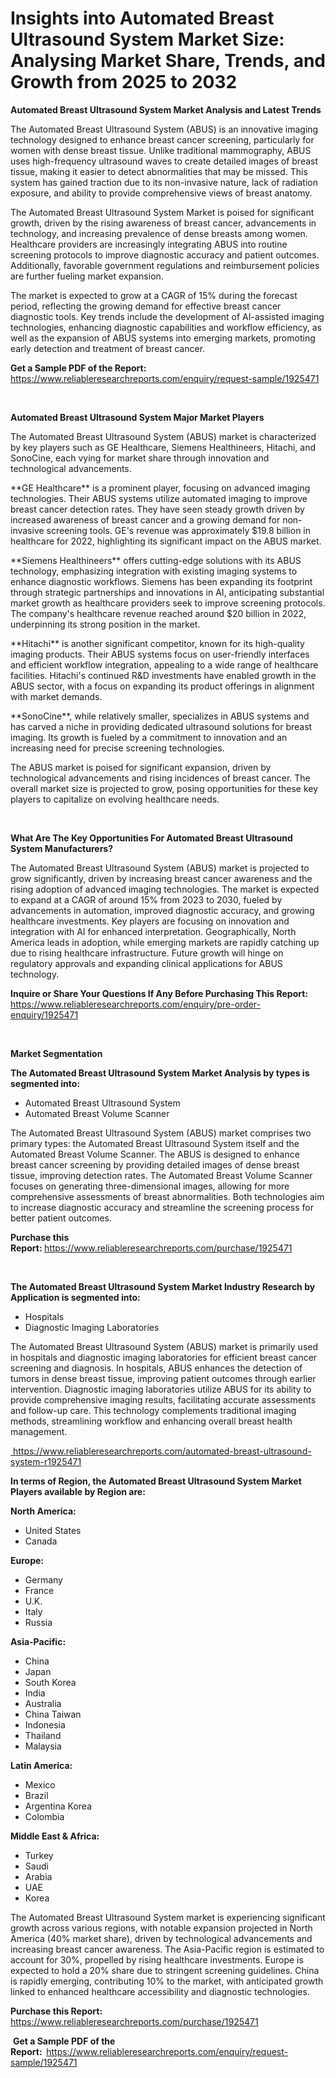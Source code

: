 <p><h1>Insights into Automated Breast Ultrasound System Market Size: Analysing Market Share, Trends, and Growth from 2025 to 2032</h1></p><p><strong>Automated Breast Ultrasound System Market Analysis and Latest Trends</strong></p>
<p><p>The Automated Breast Ultrasound System (ABUS) is an innovative imaging technology designed to enhance breast cancer screening, particularly for women with dense breast tissue. Unlike traditional mammography, ABUS uses high-frequency ultrasound waves to create detailed images of breast tissue, making it easier to detect abnormalities that may be missed. This system has gained traction due to its non-invasive nature, lack of radiation exposure, and ability to provide comprehensive views of breast anatomy.</p><p>The Automated Breast Ultrasound System Market is poised for significant growth, driven by the rising awareness of breast cancer, advancements in technology, and increasing prevalence of dense breasts among women. Healthcare providers are increasingly integrating ABUS into routine screening protocols to improve diagnostic accuracy and patient outcomes. Additionally, favorable government regulations and reimbursement policies are further fueling market expansion.</p><p>The market is expected to grow at a CAGR of 15% during the forecast period, reflecting the growing demand for effective breast cancer diagnostic tools. Key trends include the development of AI-assisted imaging technologies, enhancing diagnostic capabilities and workflow efficiency, as well as the expansion of ABUS systems into emerging markets, promoting early detection and treatment of breast cancer.</p></p>
<p><strong>Get a Sample PDF of the Report:&nbsp;</strong> <a href="https://www.reliableresearchreports.com/enquiry/request-sample/1925471?utm_campaign=3576&utm_medium=2&utm_source=Github&utm_content=ia&utm_term=13042025&utm_id=automated-breast-ultrasound-system">https://www.reliableresearchreports.com/enquiry/request-sample/1925471</a></p>
<p>&nbsp;</p>
<p><strong>Automated Breast Ultrasound System Major Market Players</strong></p>
<p><p>The Automated Breast Ultrasound System (ABUS) market is characterized by key players such as GE Healthcare, Siemens Healthineers, Hitachi, and SonoCine, each vying for market share through innovation and technological advancements.</p><p>**GE Healthcare** is a prominent player, focusing on advanced imaging technologies. Their ABUS systems utilize automated imaging to improve breast cancer detection rates. They have seen steady growth driven by increased awareness of breast cancer and a growing demand for non-invasive screening tools. GE's revenue was approximately $19.8 billion in healthcare for 2022, highlighting its significant impact on the ABUS market.</p><p>**Siemens Healthineers** offers cutting-edge solutions with its ABUS technology, emphasizing integration with existing imaging systems to enhance diagnostic workflows. Siemens has been expanding its footprint through strategic partnerships and innovations in AI, anticipating substantial market growth as healthcare providers seek to improve screening protocols. The company's healthcare revenue reached around $20 billion in 2022, underpinning its strong position in the market.</p><p>**Hitachi** is another significant competitor, known for its high-quality imaging products. Their ABUS systems focus on user-friendly interfaces and efficient workflow integration, appealing to a wide range of healthcare facilities. Hitachi's continued R&D investments have enabled growth in the ABUS sector, with a focus on expanding its product offerings in alignment with market demands.</p><p>**SonoCine**, while relatively smaller, specializes in ABUS systems and has carved a niche in providing dedicated ultrasound solutions for breast imaging. Its growth is fueled by a commitment to innovation and an increasing need for precise screening technologies.</p><p>The ABUS market is poised for significant expansion, driven by technological advancements and rising incidences of breast cancer. The overall market size is projected to grow, posing opportunities for these key players to capitalize on evolving healthcare needs.</p></p>
<p>&nbsp;</p>
<p><strong>What Are The Key Opportunities For Automated Breast Ultrasound System Manufacturers?</strong></p>
<p><p>The Automated Breast Ultrasound System (ABUS) market is projected to grow significantly, driven by increasing breast cancer awareness and the rising adoption of advanced imaging technologies. The market is expected to expand at a CAGR of around 15% from 2023 to 2030, fueled by advancements in automation, improved diagnostic accuracy, and growing healthcare investments. Key players are focusing on innovation and integration with AI for enhanced interpretation. Geographically, North America leads in adoption, while emerging markets are rapidly catching up due to rising healthcare infrastructure. Future growth will hinge on regulatory approvals and expanding clinical applications for ABUS technology.</p></p>
<p><strong>Inquire or Share Your Questions If Any Before Purchasing This Report:</strong> <a href="https://www.reliableresearchreports.com/enquiry/pre-order-enquiry/1925471?utm_campaign=3576&utm_medium=2&utm_source=Github&utm_content=ia&utm_term=13042025&utm_id=automated-breast-ultrasound-system">https://www.reliableresearchreports.com/enquiry/pre-order-enquiry/1925471</a></p>
<p>&nbsp;</p>
<p><strong>Market Segmentation</strong></p>
<p><strong>The Automated Breast Ultrasound System Market Analysis by types is segmented into:</strong></p>
<p><ul><li>Automated Breast Ultrasound System</li><li>Automated Breast Volume Scanner</li></ul></p>
<p><p>The Automated Breast Ultrasound System (ABUS) market comprises two primary types: the Automated Breast Ultrasound System itself and the Automated Breast Volume Scanner. The ABUS is designed to enhance breast cancer screening by providing detailed images of dense breast tissue, improving detection rates. The Automated Breast Volume Scanner focuses on generating three-dimensional images, allowing for more comprehensive assessments of breast abnormalities. Both technologies aim to increase diagnostic accuracy and streamline the screening process for better patient outcomes.</p></p>
<p><strong>Purchase this Report:&nbsp;</strong><a href="https://www.reliableresearchreports.com/purchase/1925471?utm_campaign=3576&utm_medium=2&utm_source=Github&utm_content=ia&utm_term=13042025&utm_id=automated-breast-ultrasound-system">https://www.reliableresearchreports.com/purchase/1925471</a></p>
<p>&nbsp;</p>
<p><strong>The Automated Breast Ultrasound System Market Industry Research by Application is segmented into:</strong></p>
<p><ul><li>Hospitals</li><li>Diagnostic Imaging Laboratories</li></ul></p>
<p><p>The Automated Breast Ultrasound System (ABUS) market is primarily used in hospitals and diagnostic imaging laboratories for efficient breast cancer screening and diagnosis. In hospitals, ABUS enhances the detection of tumors in dense breast tissue, improving patient outcomes through earlier intervention. Diagnostic imaging laboratories utilize ABUS for its ability to provide comprehensive imaging results, facilitating accurate assessments and follow-up care. This technology complements traditional imaging methods, streamlining workflow and enhancing overall breast health management.</p></p>
<p><a href="https://www.reliableresearchreports.com/automated-breast-ultrasound-system-r1925471?utm_campaign=3576&utm_medium=2&utm_source=Github&utm_content=ia&utm_term=13042025&utm_id=automated-breast-ultrasound-system">&nbsp;https://www.reliableresearchreports.com/automated-breast-ultrasound-system-r1925471</a></p>
<p><strong>In terms of Region, the Automated Breast Ultrasound System Market Players available by Region are:</strong></p>
<p>
    <p> <strong> North America: </strong>
        <ul>
            <li>United States</li>
            <li>Canada</li>
        </ul>
        </p> 
    <p> <strong> Europe: </strong>
        <ul>
            <li>Germany</li>
            <li>France</li>
            <li>U.K.</li>
            <li>Italy</li>
            <li>Russia</li>
        </ul>
        </p> 
    <p> <strong> Asia-Pacific: </strong>
        <ul>
            <li>China</li>
            <li>Japan</li>
            <li>South Korea</li>
            <li>India</li>
            <li>Australia</li>
            <li>China Taiwan</li>
            <li>Indonesia</li>
            <li>Thailand</li>
            <li>Malaysia</li>
        </ul>
        </p> 
    <p> <strong> Latin America: </strong>
        <ul>
            <li>Mexico</li>
            <li>Brazil</li>
            <li>Argentina Korea</li>
            <li>Colombia</li>
        </ul>
        </p> 
    <p> <strong> Middle East & Africa: </strong>
        <ul>
            <li>Turkey</li>
            <li>Saudi</li>
            <li>Arabia</li>
            <li>UAE</li>
            <li>Korea</li>
        </ul>
    </p>
    </p>
<p><p>The Automated Breast Ultrasound System market is experiencing significant growth across various regions, with notable expansion projected in North America (40% market share), driven by technological advancements and increasing breast cancer awareness. The Asia-Pacific region is estimated to account for 30%, propelled by rising healthcare investments. Europe is expected to hold a 20% share due to stringent screening guidelines. China is rapidly emerging, contributing 10% to the market, with anticipated growth linked to enhanced healthcare accessibility and diagnostic technologies.</p></p>
<p><strong>Purchase this Report: </strong><a href="https://www.reliableresearchreports.com/purchase/1925471?utm_campaign=3576&utm_medium=2&utm_source=Github&utm_content=ia&utm_term=13042025&utm_id=automated-breast-ultrasound-system">https://www.reliableresearchreports.com/purchase/1925471</a></p>
<p>&nbsp;<strong>Get a Sample PDF of the Report:&nbsp;&nbsp;</strong><a href="https://www.reliableresearchreports.com/enquiry/request-sample/1925471?utm_campaign=3576&utm_medium=2&utm_source=Github&utm_content=ia&utm_term=13042025&utm_id=automated-breast-ultrasound-system">https://www.reliableresearchreports.com/enquiry/request-sample/1925471</a></p>
<p><strong></strong></p>
<p><p></p><p></p><p></p></p>